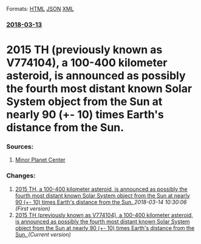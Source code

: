 
Formats: [HTML](/news/2018/03/13/2015-th-previously-known-as-v774104-a-100-400-kilometer-asteroid-is-announced-as-possibly-the-fourth-most-distant-known-solar-system-obj.html)  [JSON](/news/2018/03/13/2015-th-previously-known-as-v774104-a-100-400-kilometer-asteroid-is-announced-as-possibly-the-fourth-most-distant-known-solar-system-obj.json)  [XML](/news/2018/03/13/2015-th-previously-known-as-v774104-a-100-400-kilometer-asteroid-is-announced-as-possibly-the-fourth-most-distant-known-solar-system-obj.xml)  

### [2018-03-13](/news/2018/03/13/index.md)

##### 
# 2015 TH (previously known as V774104), a 100-400 kilometer asteroid, is announced as possibly the fourth most distant known Solar System object from the Sun at nearly 90 (+- 10) times Earth's distance from the Sun. 




### Sources:

1. [Minor Planet Center](https://www.minorplanetcenter.net/mpec/K18/K18E86.html)

### Changes:

1. [2015 TH, a 100-400 kilometer asteroid, is announced as possibly the fourth most distant known Solar System object from the Sun at nearly 90 (+- 10) times Earth's distance from the Sun. ](/news/2018/03/13/2015-th-a-100-400-kilometer-asteroid-is-announced-as-possibly-the-fourth-most-distant-known-solar-system-object-from-the-sun-at-nearly-90.md) _2018-03-14 10:30:06 (First version)_
1. [2015 TH (previously known as V774104), a 100-400 kilometer asteroid, is announced as possibly the fourth most distant known Solar System object from the Sun at nearly 90 (+- 10) times Earth's distance from the Sun. ](/news/2018/03/13/2015-th-previously-known-as-v774104-a-100-400-kilometer-asteroid-is-announced-as-possibly-the-fourth-most-distant-known-solar-system-obj.md) _(Current version)_
